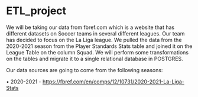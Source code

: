 # ETL_project


We will be taking our data from fbref.com which is a website that has different datasets on Soccer teams in several different leagues. Our team has decided to focus on the La Liga league. We pulled the data from the 2020-2021 season from the Player Standards Stats table and joined it on the League Table on the column Squad. We will perform some transformations on the tables and migrate it to a single relational database in POSTGRES.

Our data sources are going to come from the following seasons:

• 2020-2021 - https://fbref.com/en/comps/12/10731/2020-2021-La-Liga-Stats
